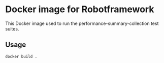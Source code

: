 # Docker image for Robotframework
This Docker image used to run the performance-summary-collection test suites.

## Usage

```
docker build . 
```
  